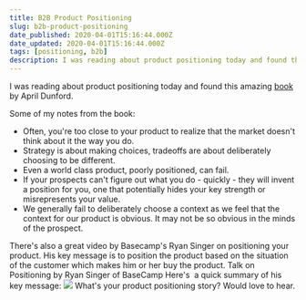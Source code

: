 ```yaml
---
title: B2B Product Positioning
slug: b2b-product-positioning
date_published: 2020-04-01T15:16:44.000Z
date_updated: 2020-04-01T15:16:44.000Z
tags: [positioning, b2b]
description: I was reading about product positioning today and found this amazing book by April Dunford. Here are some of my notes from the book.
---
```


I was reading about product positioning today and found this amazing [book](https://www.amazon.in/Obviously-Awesome-Product-Positioning-Customers-ebook/dp/B07PPW5V9C) by April Dunford.

Some of my notes from the book:

- Often, you're too close to your product to realize that the market doesn't think about it the way you do.
- Strategy is about making choices, tradeoffs are about deliberately choosing to be different.
- Even a world class product, poorly positioned, can fail.
- If your prospects can't figure out what you do - quickly - they will invent a position for you, one that potentially hides your key strength or misrepresents your value.
- We generally fail to deliberately choose a context as we feel that the context for our product is obvious. It may not be so obvious in the minds of the prospect.

There's also a great video by Basecamp's Ryan Singer on positioning your product. His key message is to position the product based on the situation of the customer which makes him or her buy the product. 
Talk on Positioning by Ryan Singer of BaseCamp
Here's  a quick summary of his key message:
![](/img/2020/04/Screenshot-2020-04-01-at-5.18.04-PM.jpg)
What's your product positioning story? Would love to hear.
